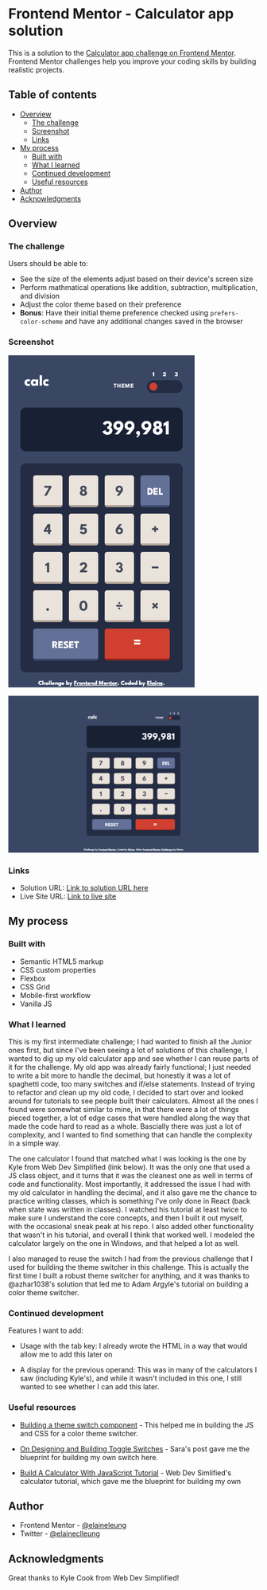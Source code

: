 # Frontend Mentor - Calculator app solution

This is a solution to the [Calculator app challenge on Frontend Mentor](https://www.frontendmentor.io/challenges/calculator-app-9lteq5N29). Frontend Mentor challenges help you improve your coding skills by building realistic projects. 

## Table of contents

- [Overview](#overview)
  - [The challenge](#the-challenge)
  - [Screenshot](#screenshot)
  - [Links](#links)
- [My process](#my-process)
  - [Built with](#built-with)
  - [What I learned](#what-i-learned)
  - [Continued development](#continued-development)
  - [Useful resources](#useful-resources)
- [Author](#author)
- [Acknowledgments](#acknowledgments)

## Overview

### The challenge

Users should be able to:

- See the size of the elements adjust based on their device's screen size
- Perform mathmatical operations like addition, subtraction, multiplication, and division
- Adjust the color theme based on their preference
- **Bonus**: Have their initial theme preference checked using `prefers-color-scheme` and have any additional changes saved in the browser

### Screenshot

![Mobile view of solution](./design/mobile.png)

![Desktop view of solution](./design/desktop.png)

### Links

- Solution URL: [Link to solution URL here](https://www.frontendmentor.io/solutions/responsive-calculator-built-with-vanilla-js-w9UinqToJQ)
- Live Site URL: [Link to live site](https://elaineleung.github.io/frontendmentor/calculatorapp/)


## My process

### Built with

- Semantic HTML5 markup
- CSS custom properties
- Flexbox
- CSS Grid
- Mobile-first workflow
- Vanilla JS

### What I learned

This is my first intermediate challenge; I had wanted to finish all the Junior ones first, but since I've been seeing a lot of solutions of this challenge, I wanted to dig up my old calculator app and see whether I can reuse parts of it for the challenge. My old app was already fairly functional; I just needed to write a bit more to handle the decimal, but honestly it was a lot of spaghetti code, too many switches and if/else statements. Instead of trying to refactor and clean up my old code, I decided to start over and looked around for tutorials to see people built their calculators. Almost all the ones I found were somewhat similar to mine, in that there were a lot of things pieced together, a lot of edge cases that were handled along the way that made the code hard to read as a whole. Bascially there was just a lot of complexity, and I wanted to find something that can handle the complexity in a simple way.

The one calculator I found that matched what I was looking is the one by Kyle from Web Dev Simplified (link below). It was the only one that used a JS class object, and it turns that it was the cleanest one as well in terms of code and functionality. Most importantly, it addressed the issue I had with my old calculator in handling the decimal, and it also gave me the chance to practice writing classes, which is something I've only done in React (back when state was written in classes). I watched his tutorial at least twice to make sure I understand the core concepts, and then I built it out myself, with the occasional sneak peak at his repo. I also added other functionality that wasn't in his tutorial, and overall I think that worked well. I modeled the calculator largely on the one in Windows, and that helped a lot as well.

I also managed to reuse the switch I had from the previous challenge that I used for building the theme switcher in this challenge. This is actually the first time I built a robust theme switcher for anything, and it was thanks to @azhar1038's solution that led me to Adam Argyle's tutorial on building a color theme switcher.

### Continued development

Features I want to add:

- Usage with the tab key: I already wrote the HTML in a way that would allow me to add this later on 

- A display for the previous operand: This was in many of the calculators I saw (including Kyle's), and while it wasn't included in this one, I still wanted to see whether I can add this later.

### Useful resources

- [Building a theme switch component](https://web.dev/building-a-theme-switch-component/) - This helped me in building the JS and CSS for a color theme switcher.

- [On Designing and Building Toggle Switches](https://www.sarasoueidan.com/blog/toggle-switch-design/) - Sara's post gave me the blueprint for building my own switch here.

- [Build A Calculator With JavaScript Tutorial](https://www.youtube.com/watch?v=j59qQ7YWLxw) - Web Dev Simlified's calculator tutorial, which gave me the blueprint for building my own

## Author

- Frontend Mentor - [@elaineleung](https://www.frontendmentor.io/profile/elaineleung)
- Twitter - [@elaineclleung](https://twitter.com/elaineclleung)


## Acknowledgments

Great thanks to Kyle Cook from Web Dev Simplified!

